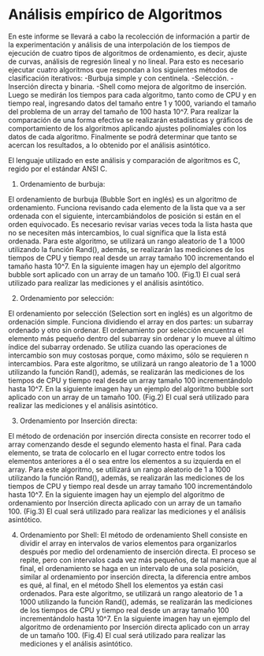 # Análisis empírico de Algoritmos 

En este informe se llevará a cabo la recolección de información a partir de la experimentación y 
análisis de una interpolación de los tiempos de ejecución de cuatro tipos de algoritmos de 
ordenamiento, es decir, ajuste de curvas, análisis de regresión lineal y no lineal. 
Para esto es necesario ejecutar cuatro algoritmos que respondan a los siguientes métodos de 
clasificación iterativos: -Burbuja simple y con centinela. -Selección. -Inserción directa y binaria. -Shell como mejora de algoritmo de inserción. 
Luego se medirán los tiempos para cada algoritmo, tanto como de CPU y en tiempo real, 
ingresando datos del tamaño entre 1 y 1000, variando el tamaño del problema de un array del 
tamaño de 100 hasta 10^7. 
Para realizar la comparación de una forma efectiva se realizarán estadísticas y gráficos de 
comportamiento de los algoritmos aplicando ajustes polinomiales con los datos de cada algoritmo. 
Finalmente se podrá determinar que tanto se acercan los resultados, a lo obtenido por el análisis 
asintótico.

El lenguaje utilizado en este análisis y comparación de algoritmos es C, regido por el estándar ANSI 
C.

1. Ordenamiento de burbuja: 

El ordenamiento de burbuja (Bubble Sort en inglés) es un algoritmo de ordenamiento. Funciona 
revisando cada elemento de la lista que va a ser ordenada con el siguiente, intercambiándolos de 
posición si están en el orden equivocado. Es necesario revisar varias veces toda la lista hasta que 
no se necesiten más intercambios, lo cual significa que la lista está ordenada. 
Para este algoritmo, se utilizará un rango aleatorio de 1 a 1000 utilizando la función Rand(), 
además, se realizarán las mediciones de los tiempos de CPU y tiempo real desde un array tamaño 
100 incrementando el tamaño hasta 10^7. 
En la siguiente imagen hay un ejemplo del algoritmo bubble sort aplicado con un array de un 
tamaño 100. (Fig.1) El cual será utilizado para realizar las mediciones y el análisis asintótico.

2. Ordenamiento por selección:

El ordenamiento por selección (Selection sort en inglés) es un algoritmo de ordenación simple. 
Funciona dividiendo el array en dos partes: un subarray ordenado y otro sin ordenar. El 
ordenamiento por selección encuentra el elemento más pequeño dentro del subarray sin ordenar 
y lo mueve al último índice del subarray ordenado. Se utiliza cuando las operaciones de 
intercambio son muy costosas porque, como máximo, sólo se requieren n intercambios. 
Para este algoritmo, se utilizará un rango aleatorio de 1 a 1000 utilizando la función Rand(), 
además, se realizarán las mediciones de los tiempos de CPU y tiempo real desde un array tamaño 
100 incrementándolo hasta 10^7. 
En la siguiente imagen hay un ejemplo del algoritmo bubble sort aplicado con un array de un 
tamaño 100. (Fig.2) El cual será utilizado para realizar las mediciones y el análisis asintótico.

3. Ordenamiento por Inserción directa: 

El método de ordenación por inserción directa consiste en recorrer todo el array comenzando 
desde el segundo elemento hasta el final. Para cada elemento, se trata de colocarlo en el lugar 
correcto entre todos los elementos anteriores a él o sea entre los elementos a su izquierda en el 
array. 
Para este algoritmo, se utilizará un rango aleatorio de 1 a 1000 utilizando la función Rand(), 
además, se realizarán las mediciones de los tiempos de CPU y tiempo real desde un array tamaño 
100 incrementándolo hasta 10^7. 
En la siguiente imagen hay un ejemplo del algoritmo de ordenamiento por Inserción directa 
aplicado con un array de un tamaño 100. (Fig.3) El cual será utilizado para realizar las mediciones y 
el análisis asintótico.


4. Ordenamiento por Shell: 
El método de ordenamiento Shell consiste en dividir el array en intervalos de varios 
elementos para organizarlos después por medio del ordenamiento de inserción directa. El 
proceso se repite, pero con intervalos cada vez más pequeños, de tal manera que al final, 
el ordenamiento se haga en un intervalo de una sola posición, similar al ordenamiento por 
inserción directa, la diferencia entre ambos es qué, al final, en el método Shell los 
elementos ya están casi ordenados. 
Para este algoritmo, se utilizará un rango aleatorio de 1 a 1000 utilizando la función 
Rand(), además, se realizarán las mediciones de los tiempos de CPU y tiempo real desde 
un array tamaño 100 incrementándolo hasta 10^7. 
En la siguiente imagen hay un ejemplo del algoritmo de ordenamiento por Inserción 
directa aplicado con un array de un tamaño 100. (Fig.4) El cual será utilizado para realizar 
las mediciones y el análisis asintótico.

